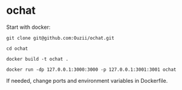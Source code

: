 # ochat


Start with docker:

`git clone git@github.com:Ouzii/ochat.git`

`cd ochat`

`docker build -t ochat .`

`docker run -dp 127.0.0.1:3000:3000 -p 127.0.0.1:3001:3001 ochat`


If needed, change ports and environment variables in Dockerfile.
